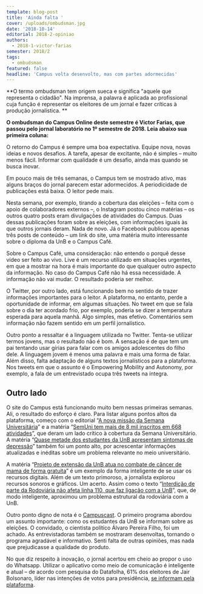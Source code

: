 ```yaml
---
template: blog-post
title: 'Ainda falta '
cover: /uploads/ombudsman.jpg
date: '2018-10-14'
editorial: 2018-2-opiniao
authors:
  - 2018-1-victor-farias
semester: 2018/2
tags:
  - ombudsman
featured: false
headline: 'Campus volta desenvolto, mas com partes adormecidas'
---
```

**O termo ombudsman tem origem sueca e significa "aquele que representa o cidadão". Na imprensa, a palavra é aplicada ao profissional cuja função é representar os eleitores de um jornal e fazer críticas à produção jornalística. **

**O ombudsman do Campus Online deste semestre é Victor Farias, que passou pelo jornal laboratório no 1º semestre de 2018. Leia abaixo sua primeira coluna:**

O retorno do Campus é sempre uma boa expectativa. Equipe nova, novas ideias e novos desafios. A tarefa, apesar de excitante, não é simples – muito menos fácil. Informar com qualidade é um desafio, ainda mas quando se busca inovar.

Em pouco mais de três semanas, o Campus tem se mostrado ativo, mas alguns braços do jornal parecem estar adormecidos. A periodicidade de publicações está baixa. O leitor pede mais.

Nesta semana, por exemplo, tirando a cobertura das eleições – feita com o apoio de colaboradores externos –, o Instagram postou cinco matérias – os outros quatro posts eram divulgações de atividades do Campus. Duas dessas publicações foram sobre as eleições, com informações iguais às que outros jornais deram. Nada de novo. Já o Facebook publicou apenas três posts de conteúdo – um link do site, uma matéria muito interessante sobre o diploma da UnB e o Campus Café.

Sobre o Campus Café, uma consideração: não entendo o porquê desse vídeo ser feito ao vivo. Live é um recurso utilizado em situações urgentes, em que a mostrar na hora é mais importante do que qualquer outro aspecto da informação. No caso do Campus Café não há essa necessidade. A informação não vai mudar. O resultado poderia ser melhor.

O Twitter, por outro lado, está funcionando bem no sentido de trazer informações importantes para o leitor. A plataforma, no entanto, perde a oportunidade de informar, em algumas situações. No tweet em que se fala sobre o dia ter acordado frio, por exemplo, poderia se dizer a temperatura esperada para aquela manhã. Algo simples, mas efetivo. Comentários sem informação não fazem sentido em um perfil jornalístico.

Outro ponto a ressaltar é a linguagem utilizada no Twitter. Tenta-se utilizar termos jovens, mas o resultado não é bom. A sensação é de que tem um pai tentando usar gírias para falar com os amigos adolescentes do filho dele. A linguagem jovem é menos uma palavra e mais uma forma de falar. Além disso, falta adaptação de alguns textos jornalísticos para a plataforma. Nos tweets em que o assunto é o Empowering Mobility and Autonomy, por exemplo, a fala de um entrevistado ocupa três tweets na íntegra.

## Outro lado

O site do Campus está funcionando muito bem nessas primeiras semanas. Ali, o resultado do esforço é claro. Para listar alguns pontos altos da plataforma, começo com o editorial “[A nova missão da Semana Universitária](https://campus.fac.unb.br/materias/2018-09-24-editorial-a-nova-missao-da-semana-universitaria/)” e a matéria “[SemUni tem mais de 8 mil inscritos em 668 atividades](https://campus.fac.unb.br/materias/2018-10-05-semuni-tem-mais-de-8-mil-inscritos-em-668-atividades/)”, que deram um lado crítico à cobertura da Semana Universitário. A matéria “[Quase metade dos estudantes da UnB apresentam sintomas de depressão](https://campus.fac.unb.br/materias/2018-09-26-quase-metade-dos-estudantes-da-unb-apresentam-sintomas-de-depressao/)” também foi um ponto alto, por acrescentar informações atualizadas e inéditas sobre um problema relevante no meio universitário.

A matéria “[Projeto de extensão da UnB atua no combate de câncer de mama de forma gratuita](https://campus.fac.unb.br/materias/2018-10-12-outubro-rosa-na-unb/)” é um exemplo da forma inteligente de se usar os recursos digitais. Além de um texto primoroso, a jornalista explorou recursos sonoros e gráficos. Um acerto. Assim como o texto “[Interdição de parte da Rodoviária não afeta linha 110, que faz ligação com a UnB](https://campus.fac.unb.br/materias/2018-10-11-apos-acidente-e-inicial-risco-de-desabamento-parte-da-rodoviaria-e-interditada/)”, que, de modo inteligente, aproximou um problema estrutural da rodoviária com a UnB.

Outro ponto digno de nota é o [Campuscast](https://campus.fac.unb.br/materias/2018-10-02-campuscast-1-como-o-aluno-da-unb-se-informa-sobre-as-eleicoes/). O primeiro programa abordou um assunto importante: como os estudantes da UnB se informam sobre as eleições. O convidado, o cientista político Álvaro Pereira Filho, foi um achado. As entrevistadoras também se mostraram desenvoltas, tornando o programa agradável e informativo. Senti falta de outras opiniões, mas nada que prejudicasse a qualidade do produto.

No que diz respeito à inovação, o jornal acertou em cheio ao propor o uso do Whatsapp. Utilizar o aplicativo como meio de comunicação é inteligente e atual – de acordo com pesquisa do Datafolha, 61% dos eleitores de Jair Bolsonaro, líder nas intenções de votos para presidência, [se informam pela plataforma](https://veja.abril.com.br/politica/datafolha-eleitor-de-bolsonaro-e-o-que-mais-se-informa-por-redes-sociais/).
